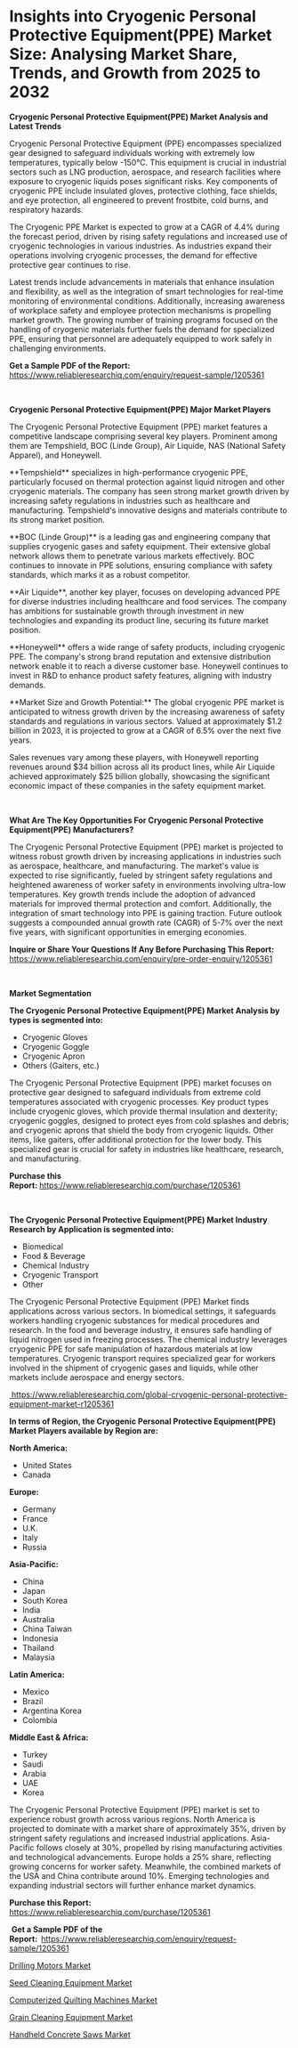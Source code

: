 <p><h1>Insights into Cryogenic Personal Protective Equipment(PPE) Market Size: Analysing Market Share, Trends, and Growth from 2025 to 2032</h1></p><p><strong>Cryogenic Personal Protective Equipment(PPE) Market Analysis and Latest Trends</strong></p>
<p><p>Cryogenic Personal Protective Equipment (PPE) encompasses specialized gear designed to safeguard individuals working with extremely low temperatures, typically below -150°C. This equipment is crucial in industrial sectors such as LNG production, aerospace, and research facilities where exposure to cryogenic liquids poses significant risks. Key components of cryogenic PPE include insulated gloves, protective clothing, face shields, and eye protection, all engineered to prevent frostbite, cold burns, and respiratory hazards.</p><p>The Cryogenic PPE Market is expected to grow at a CAGR of 4.4% during the forecast period, driven by rising safety regulations and increased use of cryogenic technologies in various industries. As industries expand their operations involving cryogenic processes, the demand for effective protective gear continues to rise. </p><p>Latest trends include advancements in materials that enhance insulation and flexibility, as well as the integration of smart technologies for real-time monitoring of environmental conditions. Additionally, increasing awareness of workplace safety and employee protection mechanisms is propelling market growth. The growing number of training programs focused on the handling of cryogenic materials further fuels the demand for specialized PPE, ensuring that personnel are adequately equipped to work safely in challenging environments.</p></p>
<p><strong>Get a Sample PDF of the Report:&nbsp;</strong> <a href="https://www.reliableresearchiq.com/enquiry/request-sample/1205361?utm_campaign=2886&utm_medium=2&utm_source=Github&utm_content=ia&utm_term=26032025&utm_id=cryogenic-personal-protective-equipmentppe">https://www.reliableresearchiq.com/enquiry/request-sample/1205361</a></p>
<p>&nbsp;</p>
<p><strong>Cryogenic Personal Protective Equipment(PPE) Major Market Players</strong></p>
<p><p>The Cryogenic Personal Protective Equipment (PPE) market features a competitive landscape comprising several key players. Prominent among them are Tempshield, BOC (Linde Group), Air Liquide, NAS (National Safety Apparel), and Honeywell.</p><p>**Tempshield** specializes in high-performance cryogenic PPE, particularly focused on thermal protection against liquid nitrogen and other cryogenic materials. The company has seen strong market growth driven by increasing safety regulations in industries such as healthcare and manufacturing. Tempshield's innovative designs and materials contribute to its strong market position.</p><p>**BOC (Linde Group)** is a leading gas and engineering company that supplies cryogenic gases and safety equipment. Their extensive global network allows them to penetrate various markets effectively. BOC continues to innovate in PPE solutions, ensuring compliance with safety standards, which marks it as a robust competitor.</p><p>**Air Liquide**, another key player, focuses on developing advanced PPE for diverse industries including healthcare and food services. The company has ambitions for sustainable growth through investment in new technologies and expanding its product line, securing its future market position.</p><p>**Honeywell** offers a wide range of safety products, including cryogenic PPE. The company's strong brand reputation and extensive distribution network enable it to reach a diverse customer base. Honeywell continues to invest in R&D to enhance product safety features, aligning with industry demands.</p><p>**Market Size and Growth Potential:** The global cryogenic PPE market is anticipated to witness growth driven by the increasing awareness of safety standards and regulations in various sectors. Valued at approximately $1.2 billion in 2023, it is projected to grow at a CAGR of 6.5% over the next five years.</p><p>Sales revenues vary among these players, with Honeywell reporting revenues around $34 billion across all its product lines, while Air Liquide achieved approximately $25 billion globally, showcasing the significant economic impact of these companies in the safety equipment market.</p></p>
<p>&nbsp;</p>
<p><strong>What Are The Key Opportunities For Cryogenic Personal Protective Equipment(PPE) Manufacturers?</strong></p>
<p><p>The Cryogenic Personal Protective Equipment (PPE) market is projected to witness robust growth driven by increasing applications in industries such as aerospace, healthcare, and manufacturing. The market's value is expected to rise significantly, fueled by stringent safety regulations and heightened awareness of worker safety in environments involving ultra-low temperatures. Key growth trends include the adoption of advanced materials for improved thermal protection and comfort. Additionally, the integration of smart technology into PPE is gaining traction. Future outlook suggests a compounded annual growth rate (CAGR) of 5-7% over the next five years, with significant opportunities in emerging economies.</p></p>
<p><strong>Inquire or Share Your Questions If Any Before Purchasing This Report:</strong> <a href="https://www.reliableresearchiq.com/enquiry/pre-order-enquiry/1205361?utm_campaign=2886&utm_medium=2&utm_source=Github&utm_content=ia&utm_term=26032025&utm_id=cryogenic-personal-protective-equipmentppe">https://www.reliableresearchiq.com/enquiry/pre-order-enquiry/1205361</a></p>
<p>&nbsp;</p>
<p><strong>Market Segmentation</strong></p>
<p><strong>The Cryogenic Personal Protective Equipment(PPE) Market Analysis by types is segmented into:</strong></p>
<p><ul><li>Cryogenic Gloves</li><li>Cryogenic Goggle</li><li>Cryogenic Apron</li><li>Others (Gaiters, etc.)</li></ul></p>
<p><p>The Cryogenic Personal Protective Equipment (PPE) market focuses on protective gear designed to safeguard individuals from extreme cold temperatures associated with cryogenic processes. Key product types include cryogenic gloves, which provide thermal insulation and dexterity; cryogenic goggles, designed to protect eyes from cold splashes and debris; and cryogenic aprons that shield the body from cryogenic liquids. Other items, like gaiters, offer additional protection for the lower body. This specialized gear is crucial for safety in industries like healthcare, research, and manufacturing.</p></p>
<p><strong>Purchase this Report:&nbsp;</strong><a href="https://www.reliableresearchiq.com/purchase/1205361?utm_campaign=2886&utm_medium=2&utm_source=Github&utm_content=ia&utm_term=26032025&utm_id=cryogenic-personal-protective-equipmentppe">https://www.reliableresearchiq.com/purchase/1205361</a></p>
<p>&nbsp;</p>
<p><strong>The Cryogenic Personal Protective Equipment(PPE) Market Industry Research by Application is segmented into:</strong></p>
<p><ul><li>Biomedical</li><li>Food & Beverage</li><li>Chemical Industry</li><li>Cryogenic Transport</li><li>Other</li></ul></p>
<p><p>The Cryogenic Personal Protective Equipment (PPE) Market finds applications across various sectors. In biomedical settings, it safeguards workers handling cryogenic substances for medical procedures and research. In the food and beverage industry, it ensures safe handling of liquid nitrogen used in freezing processes. The chemical industry leverages cryogenic PPE for safe manipulation of hazardous materials at low temperatures. Cryogenic transport requires specialized gear for workers involved in the shipment of cryogenic gases and liquids, while other markets include aerospace and energy sectors.</p></p>
<p><a href="https://www.reliableresearchiq.com/global-cryogenic-personal-protective-equipment-market-r1205361?utm_campaign=2886&utm_medium=2&utm_source=Github&utm_content=ia&utm_term=26032025&utm_id=cryogenic-personal-protective-equipmentppe">&nbsp;https://www.reliableresearchiq.com/global-cryogenic-personal-protective-equipment-market-r1205361</a></p>
<p><strong>In terms of Region, the Cryogenic Personal Protective Equipment(PPE) Market Players available by Region are:</strong></p>
<p>
    <p> <strong> North America: </strong>
        <ul>
            <li>United States</li>
            <li>Canada</li>
        </ul>
        </p> 
    <p> <strong> Europe: </strong>
        <ul>
            <li>Germany</li>
            <li>France</li>
            <li>U.K.</li>
            <li>Italy</li>
            <li>Russia</li>
        </ul>
        </p> 
    <p> <strong> Asia-Pacific: </strong>
        <ul>
            <li>China</li>
            <li>Japan</li>
            <li>South Korea</li>
            <li>India</li>
            <li>Australia</li>
            <li>China Taiwan</li>
            <li>Indonesia</li>
            <li>Thailand</li>
            <li>Malaysia</li>
        </ul>
        </p> 
    <p> <strong> Latin America: </strong>
        <ul>
            <li>Mexico</li>
            <li>Brazil</li>
            <li>Argentina Korea</li>
            <li>Colombia</li>
        </ul>
        </p> 
    <p> <strong> Middle East & Africa: </strong>
        <ul>
            <li>Turkey</li>
            <li>Saudi</li>
            <li>Arabia</li>
            <li>UAE</li>
            <li>Korea</li>
        </ul>
    </p>
    </p>
<p><p>The Cryogenic Personal Protective Equipment (PPE) market is set to experience robust growth across various regions. North America is projected to dominate with a market share of approximately 35%, driven by stringent safety regulations and increased industrial applications. Asia-Pacific follows closely at 30%, propelled by rising manufacturing activities and technological advancements. Europe holds a 25% share, reflecting growing concerns for worker safety. Meanwhile, the combined markets of the USA and China contribute around 10%. Emerging technologies and expanding industrial sectors will further enhance market dynamics.</p></p>
<p><strong>Purchase this Report: </strong><a href="https://www.reliableresearchiq.com/purchase/1205361?utm_campaign=2886&utm_medium=2&utm_source=Github&utm_content=ia&utm_term=26032025&utm_id=cryogenic-personal-protective-equipmentppe">https://www.reliableresearchiq.com/purchase/1205361</a></p>
<p>&nbsp;<strong>Get a Sample PDF of the Report:&nbsp;&nbsp;</strong><a href="https://www.reliableresearchiq.com/enquiry/request-sample/1205361?utm_campaign=2886&utm_medium=2&utm_source=Github&utm_content=ia&utm_term=26032025&utm_id=cryogenic-personal-protective-equipmentppe">https://www.reliableresearchiq.com/enquiry/request-sample/1205361</a></p>
<p><strong></strong></p>
<p><p><a href="https://www.linkedin.com/pulse/drilling-motors-market-analysis-from-2025-2032-size-growing-opmve?utm_campaign=2886&utm_medium=2&utm_source=Github&utm_content=ia&utm_term=26032025&utm_id=cryogenic-personal-protective-equipmentppe">Drilling Motors Market</a></p><p><a href="https://www.linkedin.com/pulse/robust-growth-anticipated-seed-cleaning-equipment-market-cagr-hyh4e?utm_campaign=2886&utm_medium=2&utm_source=Github&utm_content=ia&utm_term=26032025&utm_id=cryogenic-personal-protective-equipmentppe">Seed Cleaning Equipment Market</a></p><p><a href="https://www.linkedin.com/pulse/insights-computerized-quilting-machines-market-2025-2032-growth-wzjde?utm_campaign=2886&utm_medium=2&utm_source=Github&utm_content=ia&utm_term=26032025&utm_id=cryogenic-personal-protective-equipmentppe">Computerized Quilting Machines Market</a></p><p><a href="https://www.linkedin.com/pulse/grain-cleaning-equipment-market-size-share-analysis-2025-2032-evute?utm_campaign=2886&utm_medium=2&utm_source=Github&utm_content=ia&utm_term=26032025&utm_id=cryogenic-personal-protective-equipmentppe">Grain Cleaning Equipment Market</a></p><p><a href="https://www.linkedin.com/pulse/handheld-concrete-saws-market-growth-outlook-2025-2032-gdtse?utm_campaign=2886&utm_medium=2&utm_source=Github&utm_content=ia&utm_term=26032025&utm_id=cryogenic-personal-protective-equipmentppe">Handheld Concrete Saws Market</a></p></p>